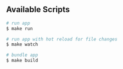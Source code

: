 ## Available Scripts
```bash
# run app
$ make run

# run app with hot reload for file changes
$ make watch

# bundle app
$ make build
```
